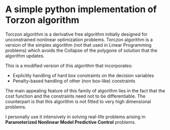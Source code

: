 # A simple python implementation of Torzon algorithm

Torczon algorithm is a derivative free algorithm initially designed for unconstrained nonlinear optimization problems. 
Torczon algorithm is a version of the simplex algorithm (not that used in Linear Programming problems) which avoids the 
Collapse of the polygone of solution that the algorithm updates.

This is a modified version of this algorithm that incorporates:

- Explicitly handling of hard box constraints on the decision variables
- Penalty-based handling of other (non box-like) constraints

The main appealing feature of this family of algorithm lies in the fact that the cost function and the constraints need 
not to be differentiable. The counterpart is that this algorithm is not fitted to very high dimensional problems. 

I personally use it intensively in solving real-life problems arising in **Parameterized Nonlinear Model Predictive Control** 
problems. 
